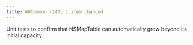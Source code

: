 ```yaml
---
title: WOCommon r240, 1 item changed
---
```


Unit tests to confirm that NSMapTable can automatically grow beyond its initial capacity

